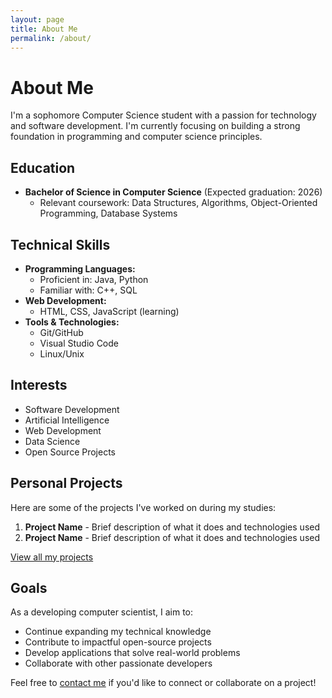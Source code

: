 ```yaml
---
layout: page
title: About Me
permalink: /about/
---
```


# About Me

I'm a sophomore Computer Science student with a passion for technology and software development. I'm currently focusing on building a strong foundation in programming and computer science principles.

## Education

- **Bachelor of Science in Computer Science** (Expected graduation: 2026)
  - Relevant coursework: Data Structures, Algorithms, Object-Oriented Programming, Database Systems

## Technical Skills

- **Programming Languages:**
  - Proficient in: Java, Python
  - Familiar with: C++, SQL
- **Web Development:**
  - HTML, CSS, JavaScript (learning)
- **Tools & Technologies:**
  - Git/GitHub
  - Visual Studio Code
  - Linux/Unix

## Interests

- Software Development
- Artificial Intelligence
- Web Development
- Data Science
- Open Source Projects

## Personal Projects

Here are some of the projects I've worked on during my studies:

1. **Project Name** - Brief description of what it does and technologies used
2. **Project Name** - Brief description of what it does and technologies used

[View all my projects](/projects)

## Goals

As a developing computer scientist, I aim to:
- Continue expanding my technical knowledge
- Contribute to impactful open-source projects
- Develop applications that solve real-world problems
- Collaborate with other passionate developers

Feel free to [contact me](/contact) if you'd like to connect or collaborate on a project! 